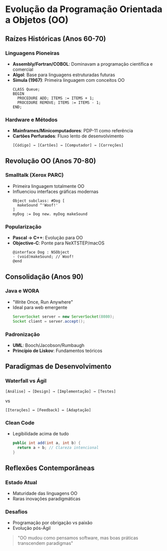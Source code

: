 # Evolução da Programação Orientada a Objetos (OO)

## Raízes Históricas (Anos 60-70)

### Linguagens Pioneiras

- **Assembly/Fortran/COBOL**: Dominavam a programação científica e comercial
- **Algol**: Base para linguagens estruturadas futuras
- **Simula (1967)**: Primeira linguagem com conceitos OO
  ```simula
  CLASS Queue;
  BEGIN
    PROCEDURE ADD; ITEMS := ITEMS + 1;
    PROCEDURE REMOVE; ITEMS := ITEMS - 1;
  END;
  ```

### Hardware e Métodos

- **Mainframes/Minicomputadores**: PDP-11 como referência
- **Cartões Perfurados**: Fluxo lento de desenvolvimento
  ```
  [Código] → [Cartões] → [Computador] → [Correções]
  ```

## Revolução OO (Anos 70-80)

### Smalltalk (Xerox PARC)

- Primeira linguagem totalmente OO
- Influenciou interfaces gráficas modernas
  ```smalltalk
  Object subclass: #Dog [
    makeSound ^'Woof!'
  ]
  myDog := Dog new. myDog makeSound
  ```

### Popularização

- **Pascal → C++**: Evolução para OO
- **Objective-C**: Ponte para NeXTSTEP/macOS
  ```objc
  @interface Dog : NSObject
  - (void)makeSound; // Woof!
  @end
  ```

## Consolidação (Anos 90)

### Java e WORA

- "Write Once, Run Anywhere"
- Ideal para web emergente
  ```java
  ServerSocket server = new ServerSocket(8080);
  Socket client = server.accept();
  ```

### Padronização

- **UML**: Booch/Jacobson/Rumbaugh
- **Princípio de Liskov**: Fundamentos teóricos

## Paradigmas de Desenvolvimento

### Waterfall vs Ágil

```
[Análise] → [Design] → [Implementação] → [Testes]
```

vs

```
[Iterações] ↔ [Feedback] ↔ [Adaptação]
```

### Clean Code

- Legibilidade acima de tudo
  ```java
  public int add(int a, int b) {
    return a + b; // Clareza intencional
  }
  ```

## Reflexões Contemporâneas

### Estado Atual

- Maturidade das linguagens OO
- Raras inovações paradigmáticas

### Desafios

- Programação por obrigação vs paixão
- Evolução pós-Ágil

> "OO mudou como pensamos software, mas boas práticas transcendem paradigmas"

